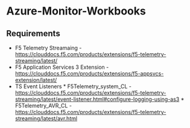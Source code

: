 # Azure-Monitor-Workbooks

## Requirements
* F5 Telemetry Streamaing - https://clouddocs.f5.com/products/extensions/f5-telemetry-streaming/latest/
* F5 Application Services 3 Extension - https://clouddocs.f5.com/products/extensions/f5-appsvcs-extension/latest/
* TS Event Listeners
      * F5Telemetry_system_CL -https://clouddocs.f5.com/products/extensions/f5-telemetry-streaming/latest/event-listener.html#configure-logging-using-as3
      * F5Telemetry_AVR_CL - https://clouddocs.f5.com/products/extensions/f5-telemetry-streaming/latest/avr.html
